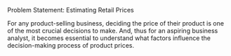 Problem Statement:
Estimating Retail Prices

For any product-selling business, deciding the price of their product is one of the most crucial decisions to make. And, thus for an aspiring business analyst, it becomes essential to understand what factors influence the decision-making process of product prices.
